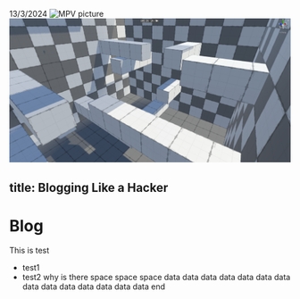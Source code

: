 13/3/2024
![MPV picture](https://raw.githubusercontent.com/mpv-player/mpv.io/master/source/)
![thumbnail](https://github.com/oikki/website-blogs/blob/main/blog-images/pillar%20arena.png)

title: Blogging Like a Hacker
---

# Blog
This is test
- test1
- test2
why is there space
space
space
data
data
data
data
data
data
data
data
data
data
data
data
data
data
end
